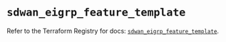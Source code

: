 # `sdwan_eigrp_feature_template`

Refer to the Terraform Registry for docs: [`sdwan_eigrp_feature_template`](https://registry.terraform.io/providers/ciscodevnet/sdwan/0.8.0/docs/resources/eigrp_feature_template).
